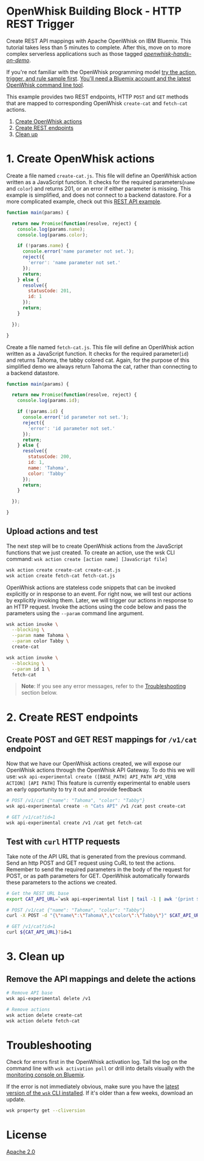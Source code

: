 # OpenWhisk Building Block - HTTP REST Trigger
Create REST API mappings with Apache OpenWhisk on IBM Bluemix. This tutorial takes less than 5 minutes to complete. After this, move on to more complex serverless applications such as those tagged [_openwhisk-hands-on-demo_](https://github.com/search?q=topic%3Aopenwhisk-hands-on-demo+org%3AIBM&type=Repositories).

If you're not familiar with the OpenWhisk programming model [try the action, trigger, and rule sample first](https://github.com/IBM/openwhisk-action-trigger-rule). [You'll need a Bluemix account and the latest OpenWhisk command line tool](https://github.com/IBM/openwhisk-action-trigger-rule/blob/master/docs/OPENWHISK.md).

This example provides two REST endpoints, HTTP `POST` and `GET` methods that are mapped to corresponding OpenWhisk `create-cat` and `fetch-cat` actions.

1. [Create OpenWhisk actions](#1-create-openwhisk-actions)
2. [Create REST endpoints](#2-create-rest-endpoints)
4. [Clean up](#3-clean-up)

# 1. Create OpenWhisk actions
Create a file named `create-cat.js`. This file will define an OpenWhisk action written as a JavaScript function. It checks for the required parameters(`name` and `color`) and returns 201, or an error if either parameter is missing. This example is simplified, and does not connect to a backend datastore. For a more complicated example, check out this [REST API example](https://github.com/IBM/openwhisk-serverless-apis).
```javascript
function main(params) {

  return new Promise(function(resolve, reject) {
    console.log(params.name);
    console.log(params.color);

    if (!params.name) {
      console.error('name parameter not set.');
      reject({
        'error': 'name parameter not set.'
      });
      return;
    } else {
      resolve({
        statusCode: 201,
        id: 1
      });
      return;
    }

  });

}
```

Create a file named `fetch-cat.js`. This file will define an OpenWhisk action written as a JavaScript function. It checks for the required parameter(`id`) and returns Tahoma, the tabby colored cat. Again, for the purpose of this simplified demo we always return Tahoma the cat, rather than connecting to a backend datastore.
```javascript
function main(params) {

  return new Promise(function(resolve, reject) {
    console.log(params.id);

    if (!params.id) {
      console.error('id parameter not set.');
      reject({
        'error': 'id parameter not set.'
      });
      return;
    } else {
      resolve({
        statusCode: 200,
        id: 1,
        name: 'Tahoma',
        color: 'Tabby'
      });
      return;
    }

  });

}
```

## Upload actions and test
The next step will be to create OpenWhisk actions from the JavaScript functions that we just created. To create an action, use the wsk CLI command: `wsk action create [action name] [JavaScript file]`
```bash
wsk action create create-cat create-cat.js
wsk action create fetch-cat fetch-cat.js
```
OpenWhisk actions are stateless code snippets that can be invoked explicitly or in response to an event. For right now, we will test our actions by explicitly invoking them. Later, we will trigger our actions in response to an HTTP request. Invoke the actions using the code below and pass the parameters using the `--param` command line argument.

```bash
wsk action invoke \
  --blocking \
  --param name Tahoma \
  --param color Tabby \
  create-cat

wsk action invoke \
  --blocking \
  --param id 1 \
  fetch-cat
```

> **Note**: If you see any error messages, refer to the [Troubleshooting](#troubleshooting) section below.

# 2. Create REST endpoints
## Create POST and GET REST mappings for `/v1/cat` endpoint
Now that we have our OpenWhisk actions created, we will expose our OpenWhisk actions through the OpenWhisk API Gateway. To do this we will use: `wsk api-experimental create ([BASE_PATH] API_PATH API_VERB ACTION] [API PATH]`
This feature is currently experimental to enable users an early opportunity to try it out and provide feedback
```bash
# POST /v1/cat {"name": "Tahoma", "color": "Tabby"}
wsk api-experimental create -n "Cats API" /v1 /cat post create-cat

# GET /v1/cat?id=1
wsk api-experimental create /v1 /cat get fetch-cat
```

## Test with `curl` HTTP requests
Take note of the API URL that is generated from the previous command. Send an http POST and GET request using CuRL to test the actions. Remember to send the required parameters in the body of the request for POST, or as path parameters for GET. OpenWhisk automatically forwards these parameters to the actions we created.

```bash
# Get the REST URL base
export CAT_API_URL=`wsk api-experimental list | tail -1 | awk '{print $5}'`

# POST /v1/cat {"name": "Tahoma", "color": "Tabby"}
curl -X POST -d "{\"name\":\"Tahoma\",\"color\":\"Tabby\"}" $CAT_API_URL

# GET /v1/cat?id=1
curl ${CAT_API_URL}?id=1
```

# 3. Clean up
## Remove the API mappings and delete the actions

```bash
# Remove API base
wsk api-experimental delete /v1

# Remove actions
wsk action delete create-cat
wsk action delete fetch-cat
```

# Troubleshooting
Check for errors first in the OpenWhisk activation log. Tail the log on the command line with `wsk activation poll` or drill into details visually with the [monitoring console on Bluemix](https://console.ng.bluemix.net/openwhisk/dashboard).

If the error is not immediately obvious, make sure you have the [latest version of the `wsk` CLI installed](https://console.ng.bluemix.net/openwhisk/learn/cli). If it's older than a few weeks, download an update.
```bash
wsk property get --cliversion
```

# License
[Apache 2.0](LICENSE.txt)
